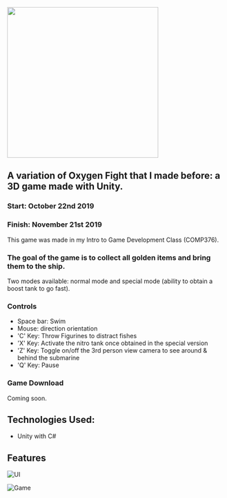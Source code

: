<img width="350" src="https://user-images.githubusercontent.com/37888675/68645987-c65a8900-04e7-11ea-861a-817ea1b32f5c.png">

## A variation of Oxygen Fight that I made before: a 3D game made with Unity.

### Start: October 22nd 2019

### Finish: November 21st 2019

This game was made in my Intro to Game Development Class (COMP376).

### The goal of the game is to collect all golden items and bring them to the ship.

Two modes available: normal mode and special mode (ability to obtain a boost tank to go fast).

### Controls

- Space bar: Swim
- Mouse: direction orientation
- 'C' Key: Throw Figurines to distract fishes
- 'X' Key: Activate the nitro tank once obtained in the special version
- 'Z' Key: Toggle on/off the 3rd person view camera to see around & behind the submarine
- 'Q' Key: Pause

### Game Download

Coming soon.

<h2>Technologies Used:</h2>

- Unity with C#

<h2>Features</h2>

![UI](https://user-images.githubusercontent.com/37888675/68981554-ca312880-07d1-11ea-80c8-333b7962ce1e.png)

![Game](https://user-images.githubusercontent.com/37888675/68981555-ca312880-07d1-11ea-9a45-7ef6f5004edb.png)
